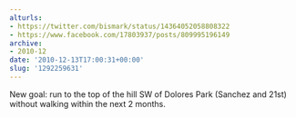 ```yaml
---
alturls:
- https://twitter.com/bismark/status/14364052058808322
- https://www.facebook.com/17803937/posts/809995196149
archive:
- 2010-12
date: '2010-12-13T17:00:31+00:00'
slug: '1292259631'
---
```


New goal: run to the top of the hill SW of Dolores Park (Sanchez and 21st) without walking within the next 2
months.


